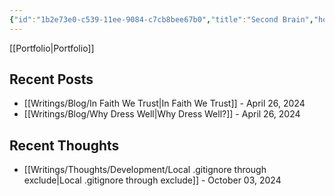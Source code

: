 ```yaml
---
{"id":"1b2e73e0-c539-11ee-9084-c7cb8bee67b0","title":"Second Brain","home":true,"publish":true,"date_created":"Saturday, December 3rd 2022, 3:27:32 pm","date_modified":"Thursday, October 10th 2024, 9:21:33 pm","editing_lock":true,"live_preview":true,"cssclasses":["mado-heading"],"path":"index.md","permalink":"/index/","PassFrontmatter":true}
---
```



[[Portfolio\|Portfolio]]

## Recent Posts

- [[Writings/Blog/In Faith We Trust\|In Faith We Trust]] - April 26, 2024
- [[Writings/Blog/Why Dress Well\|Why Dress Well?]] - April 26, 2024


## Recent Thoughts

- [[Writings/Thoughts/Development/Local .gitignore through exclude\|Local .gitignore through exclude]] - October 03, 2024

